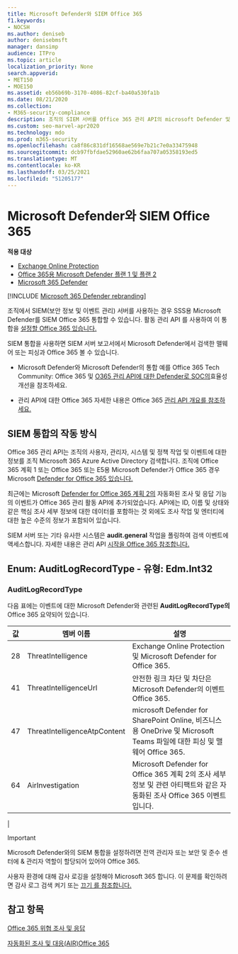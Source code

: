 ```yaml
---
title: Microsoft Defender와 SIEM Office 365
f1.keywords:
- NOCSH
ms.author: deniseb
author: denisebmsft
manager: dansimp
audience: ITPro
ms.topic: article
localization_priority: None
search.appverid:
- MET150
- MOE150
ms.assetid: eb56b69b-3170-4086-82cf-ba40a530fa1b
ms.date: 08/21/2020
ms.collection:
- M365-security-compliance
description: 조직의 SIEM 서버를 Office 365 관리 API의 microsoft Defender 및 관련 위협 Office 365 통합합니다.
ms.custom: seo-marvel-apr2020
ms.technology: mdo
ms.prod: m365-security
ms.openlocfilehash: ca8f86c831df16568ae569e7b21c7e0a33475948
ms.sourcegitcommit: dcb97fbfdae52960ae62b6faa707a05358193ed5
ms.translationtype: MT
ms.contentlocale: ko-KR
ms.lasthandoff: 03/25/2021
ms.locfileid: "51205177"
---
```

# <a name="siem-integration-with-microsoft-defender-for-office-365"></a>Microsoft Defender와 SIEM Office 365

**적용 대상**
- [Exchange Online Protection](exchange-online-protection-overview.md)
- [Office 365용 Microsoft Defender 플랜 1 및 플랜 2](defender-for-office-365.md)
- [Microsoft 365 Defender](../defender/microsoft-365-defender.md)

[!INCLUDE [Microsoft 365 Defender rebranding](../includes/microsoft-defender-for-office.md)]


조직에서 SIEM(보안 정보 및 이벤트 관리) 서버를 사용하는 경우 SSS용 Microsoft Defender를 SIEM Office 365 통합할 수 있습니다. 활동 관리 API 를 사용하여 이 통합을 [설정할 Office 365 있습니다.](/office/office-365-management-api/office-365-management-activity-api-reference)

SIEM 통합을 사용하면 SIEM 서버 보고서에서 Microsoft Defender에서 검색한 맬웨어 또는 피싱과 Office 365 볼 수 있습니다.

- Microsoft Defender와 Microsoft Defender의 통합 예를 Office 365 Tech Community: Office 365 및 [O365 관리 API에 대한 Defender로 SOC의](https://techcommunity.microsoft.com/t5/microsoft-security-and/improve-the-effectiveness-of-your-soc-with-office-365-atp-and/ba-p/1525185)효율성 개선을 참조하세요.

- 관리 API에 대한 Office 365 자세한 내용은 Office 365 [관리 API 개요를 참조하세요.](/office/office-365-management-api/office-365-management-apis-overview)

## <a name="how-siem-integration-works"></a>SIEM 통합의 작동 방식

Office 365 관리 API는 조직의 사용자, 관리자, 시스템 및 정책 작업 및 이벤트에 대한 정보를 조직 Microsoft 365 Azure Active Directory 검색합니다. 조직에 Office 365 계획 1 또는 Office 365 또는 E5용 Microsoft Defender가 Office 365 경우 Microsoft [Defender for Office 365 있습니다.](/office/office-365-management-api/office-365-management-activity-api-schema#office-365-advanced-threat-protection-and-threat-investigation-and-response-schema)

최근에는 Microsoft [Defender for Office 365 계획 2의](defender-for-office-365.md#microsoft-defender-for-office-365-plan-1-and-plan-2) 자동화된 조사 및 응답 기능의 이벤트가 Office 365 관리 활동 API에 추가되었습니다. API에는 ID, 이름 및 상태와 같은 핵심 조사 세부 정보에 대한 데이터를 포함하는 것 외에도 조사 작업 및 엔터티에 대한 높은 수준의 정보가 포함되어 있습니다.

SIEM 서버 또는 기타 유사한 시스템은 **audit.general** 작업을 폴링하여 검색 이벤트에 액세스합니다. 자세한 내용은 관리 API [시작을 Office 365 참조합니다.](/office/office-365-management-api/get-started-with-office-365-management-apis)

## <a name="enum-auditlogrecordtype---type-edmint32"></a>Enum: AuditLogRecordType - 유형: Edm.Int32

### <a name="auditlogrecordtype"></a>AuditLogRecordType

다음 표에는 이벤트에 대한 Microsoft Defender와 관련된 **AuditLogRecordType의** Office 365 요약되어 있습니다.

|값|멤버 이름|설명|
|---|---|---|
|28|ThreatIntelligence|Exchange Online Protection 및 Microsoft Defender for Office 365.|
|41|ThreatIntelligenceUrl|안전한 링크 차단 및 차단은 Microsoft Defender의 이벤트 Office 365.|
|47|ThreatIntelligenceAtpContent|microsoft Defender for SharePoint Online, 비즈니스용 OneDrive 및 Microsoft Teams 파일에 대한 피싱 및 맬웨어 Office 365.|
|64|AirInvestigation|Microsoft Defender for Office 365 계획 2의 조사 세부 정보 및 관련 아티팩트와 같은 자동화된 조사 Office 365 이벤트입니다.|
|

> [!IMPORTANT]
> Microsoft Defender와의 SIEM 통합을 설정하려면 전역 관리자 또는 보안 및 준수 센터에 & 관리자 역할이 할당되어 있어야 Office 365.
>
> 사용자 환경에 대해 감사 로깅을 설정해야 Microsoft 365 합니다. 이 문제를 확인하려면 감사 로그 검색 켜기 또는 [끄기 를 참조합니다.](../../compliance/turn-audit-log-search-on-or-off.md)

## <a name="see-also"></a>참고 항목

[Office 365 위협 조사 및 응답](office-365-ti.md)

[자동화된 조사 및 대응(AIR)Office 365](automated-investigation-response-office.md)